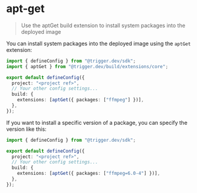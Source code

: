 # apt-get

> Use the aptGet build extension to install system packages into the deployed image

You can install system packages into the deployed image using the `aptGet` extension:

```ts
import { defineConfig } from "@trigger.dev/sdk";
import { aptGet } from "@trigger.dev/build/extensions/core";

export default defineConfig({
  project: "<project ref>",
  // Your other config settings...
  build: {
    extensions: [aptGet({ packages: ["ffmpeg"] })],
  },
});
```

If you want to install a specific version of a package, you can specify the version like this:

```ts
import { defineConfig } from "@trigger.dev/sdk";

export default defineConfig({
  project: "<project ref>",
  // Your other config settings...
  build: {
    extensions: [aptGet({ packages: ["ffmpeg=6.0-4"] })],
  },
});
```
